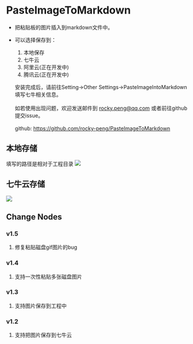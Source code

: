 # PasteImageToMarkdown

- 把粘贴板的图片插入到markdown文件中。
- 可以选择保存到：<br>
    1. 本地保存<br>
    2. 七牛云<br>
    3. 阿里云(正在开发中)<br>
    4. 腾讯云(正在开发中)<br>
    
    安装完成后，请前往Setting->Other Settings->PasteImageIntoMarkdown填写七牛相关信息。<br><br>
    如若使用出现问题，欢迎发送邮件到 rocky.peng@qq.com 或者前往github提交issue。<br><br>
    github: <a href="https://github.com/rocky-peng/PasteImageToMarkdown">https://github.com/rocky-peng/PasteImageToMarkdown</a>
    
## 本地存储
填写的路径是相对于工程目录
![](http://img.ljd.leyongleshi.com/markdown/118043455692180.png)

## 七牛云存储
![](http://img.ljd.leyongleshi.com/markdown/118192020648670.png)

## Change Nodes
### v1.5
1. 修复粘贴磁盘gif图片的bug

### v1.4
1. 支持一次性粘贴多张磁盘图片

### v1.3
1. 支持图片保存到工程中

### v1.2
1. 支持把图片保存到七牛云
